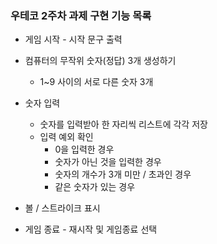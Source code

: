 ### 우테코 2주차 과제 구현 기능 목록
+ 게임 시작 - 시작 문구 출력 


+ 컴퓨터의 무작위 숫자(정답) 3개 생성하기
  + 1~9 사이의 서로 다른 숫자 3개


+ 숫자 입력
  + 숫자를 입력받아 한 자리씩 리스트에 각각 저장  
  + 입력 예외 확인
    +  0을 입력한 경우
    +  숫자가 아닌 것을 입력한 경우
    +  숫자의 개수가 3개 미만 / 초과인 경우
    +  같은 숫자가 있는 경우
  

+ 볼 / 스트라이크 표시


+ 게임 종료 - 재시작 및 게임종료 선택


